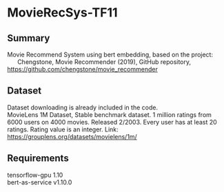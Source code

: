 # MovieRecSys-TF11
## Summary
Movie Recommend System using bert embedding, based on the project:  
&nbsp;&nbsp;&nbsp;&nbsp;&nbsp;&nbsp;Chengstone, Movie Recommender (2019), GitHub repository, https://github.com/chengstone/movie_recommender
  
## Dataset
Dataset downloading is already included in the code.  
MovieLens 1M Dataset, Stable benchmark dataset. 1 million ratings from 6000 users on 4000 movies. Released 2/2003. Every user has at least 20 ratings. Rating value is an integer. 
Link: https://grouplens.org/datasets/movielens/1m/  
   
## Requirements
tensorflow-gpu 1.10  
bert-as-service v1.10.0
  
